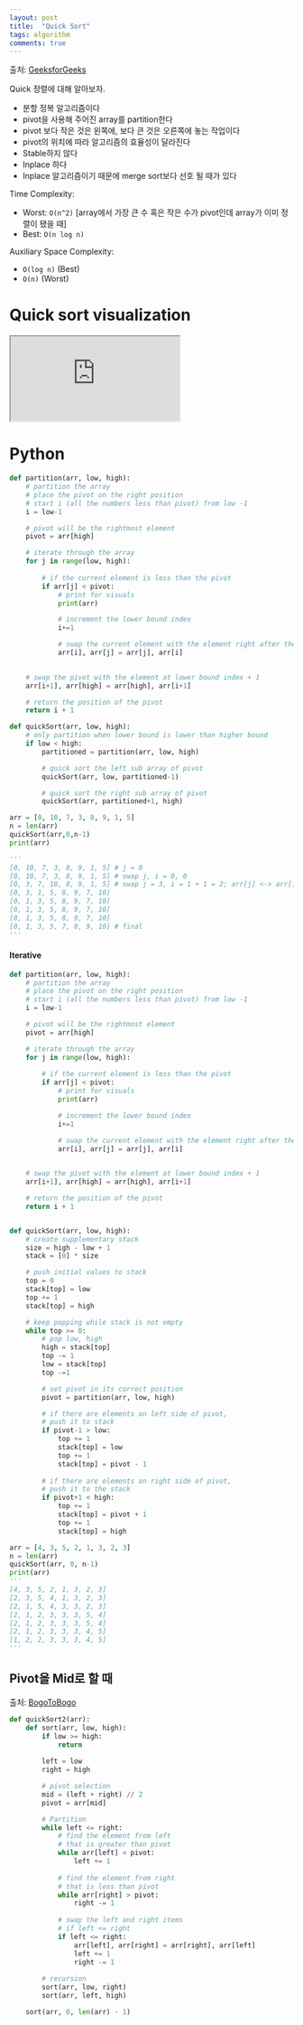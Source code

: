 ```yaml
---
layout: post
title:  "Quick Sort"
tags: algorithm
comments: true
---
```

출처: [GeeksforGeeks](https://www.geeksforgeeks.org/quick-sort/)

Quick 정렬에 대해 알아보자. 

- 분할 정복 알고리즘이다
- pivot을 사용해 주어진 array를 partition한다
- pivot 보다 작은 것은 왼쪽에, 보다 큰 것은 오른쪽에 놓는 작업이다
- pivot의 위치에 따라 알고리즘의 효율성이 달라진다
- Stable하지 않다
- Inplace 하다
- Inplace 알고리즘이기 때문에 merge sort보다 선호 될 때가 있다

Time Complexity: 
- Worst: `O(n^2)` [array에서 가장 큰 수 혹은 작은 수가 pivot인데 array가 이미 정렬이 됐을 때]
- Best: `O(n log n)`

Auxiliary Space Complexity: 
- `O(log n)` (Best)
- `O(n)` (Worst)

# Quick sort visualization
<!-- 16:9 aspect ratio -->
<div class="responsive-embed responsive-embed-16by9">
  <iframe class="responsive-embed-item" src="https://www.youtube-nocookie.com/embed/PgBzjlCcFvc"></iframe>
</div>

# Python
```python
def partition(arr, low, high):
    # partition the array
    # place the pivot on the right position 
    # start i (all the numbers less than pivot) from low -1
    i = low-1

    # pivot will be the rightmost element
    pivot = arr[high]

    # iterate through the array
    for j in range(low, high):
        
        # if the current element is less than the pivot
        if arr[j] < pivot:
            # print for visuals
            print(arr)

            # increment the lower bound index
            i+=1

            # swap the current element with the element right after the lower bound index
            arr[i], arr[j] = arr[j], arr[i]
        

    # swap the pivot with the element at lower bound index + 1
    arr[i+1], arr[high] = arr[high], arr[i+1]

    # return the position of the pivot
    return i + 1

def quickSort(arr, low, high):
    # only partition when lower bound is lower than higher bound
    if low < high:
        partitioned = partition(arr, low, high)

        # quick sort the left sub array of pivot
        quickSort(arr, low, partitioned-1)

        # quick sort the right sub array of pivot
        quickSort(arr, partitioned+1, high)

arr = [0, 10, 7, 3, 8, 9, 1, 5] 
n = len(arr) 
quickSort(arr,0,n-1) 
print(arr)

'''
[0, 10, 7, 3, 8, 9, 1, 5] # j = 0
[0, 10, 7, 3, 8, 9, 1, 5] # swap j, i = 0, 0
[0, 3, 7, 10, 8, 9, 1, 5] # swap j = 3, i = 1 + 1 = 2; arr[j] <-> arr[i]
[0, 3, 1, 5, 8, 9, 7, 10]
[0, 1, 3, 5, 8, 9, 7, 10]
[0, 1, 3, 5, 8, 9, 7, 10]
[0, 1, 3, 5, 8, 9, 7, 10]
[0, 1, 3, 5, 7, 8, 9, 10] # final
'''
```

#### Iterative
```python
def partition(arr, low, high):
    # partition the array
    # place the pivot on the right position 
    # start i (all the numbers less than pivot) from low -1
    i = low-1

    # pivot will be the rightmost element
    pivot = arr[high]

    # iterate through the array
    for j in range(low, high):
        
        # if the current element is less than the pivot
        if arr[j] < pivot:
            # print for visuals
            print(arr)

            # increment the lower bound index
            i+=1

            # swap the current element with the element right after the lower bound index
            arr[i], arr[j] = arr[j], arr[i]
        

    # swap the pivot with the element at lower bound index + 1
    arr[i+1], arr[high] = arr[high], arr[i+1]

    # return the position of the pivot
    return i + 1


def quickSort(arr, low, high):
    # create supplementary stack
    size = high - low + 1
    stack = [0] * size

    # push initial values to stack
    top = 0
    stack[top] = low
    top += 1
    stack[top] = high

    # keep popping while stack is not empty
    while top >= 0:
        # pop low, high
        high = stack[top]
        top -= 1
        low = stack[top]
        top -=1

        # set pivot in its correct position
        pivot = partition(arr, low, high)

        # if there are elements on left side of pivot,
        # push it to stack
        if pivot-1 > low:
            top += 1
            stack[top] = low
            top += 1
            stack[top] = pivot - 1
        
        # if there are elements on right side of pivot,
        # push it to the stack
        if pivot+1 < high:
            top += 1
            stack[top] = pivot + 1
            top += 1
            stack[top] = high

arr = [4, 3, 5, 2, 1, 3, 2, 3] 
n = len(arr) 
quickSort(arr, 0, n-1) 
print(arr)
'''
[4, 3, 5, 2, 1, 3, 2, 3]
[2, 3, 5, 4, 1, 3, 2, 3]
[2, 1, 5, 4, 3, 3, 2, 3]
[2, 1, 2, 3, 3, 3, 5, 4]
[2, 1, 2, 3, 3, 3, 5, 4]
[2, 1, 2, 3, 3, 3, 4, 5]
[1, 2, 2, 3, 3, 3, 4, 5]
'''
```

## Pivot을 Mid로 할 때
출처: [BogoToBogo](https://www.bogotobogo.com/Algorithms/quicksort.php)

```python
def quickSort2(arr):
    def sort(arr, low, high):
        if low >= high:
            return
        
        left = low
        right = high

        # pivot selection
        mid = (left + right) // 2
        pivot = arr[mid]

        # Partition
        while left <= right:
            # find the element from left 
            # that is greater than pivot
            while arr[left] < pivot:
                left += 1
            
            # find the element from right
            # that is less than pivot
            while arr[right] > pivot:
                right -= 1
            
            # swap the left and right items
            # if left <= right
            if left <= right:
                arr[left], arr[right] = arr[right], arr[left]
                left += 1
                right -= 1
        
        # recursion
        sort(arr, low, right)
        sort(arr, left, high)

    sort(arr, 0, len(arr) - 1)
```